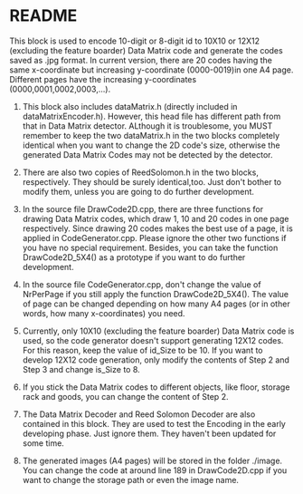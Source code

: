 # README #

This block is used to encode 10-digit or 8-digit id to 10X10 or 12X12 (excluding the feature boarder) Data Matrix code and generate the codes saved as .jpg format. In current version, there are 20 codes having the same x-coordinate but increasing y-coordinate (0000-0019)in one A4 page. Different pages have the increasing y-coordinates (0000,0001,0002,0003,...).

1) This block also includes dataMatrix.h (directly included in dataMatrixEncoder.h). However, this head file has different path from that in Data Matrix detector. ALthough it is troublesome, you MUST remember to keep the two dataMatrix.h in the two blocks completely identical when you want to change the 2D code's size, otherwise the generated Data Matrix Codes may not be detected by the detector.

2) There are also two copies of ReedSolomon.h in the two blocks, respectively. They should be surely identical,too. Just don't bother to modify them, unless you are going to do further development.  

3) In the source file DrawCode2D.cpp, there are three functions for drawing Data Matrix codes, which draw 1, 10 and 20 codes in one page respectively. Since drawing 20 codes makes the best use of a page, it is applied in CodeGenerator.cpp. Please ignore the other two functions if you have no special requirement. Besides, you can take the function DrawCode2D_5X4() as a prototype if you want to do further development.

4) In the source file CodeGenerator.cpp, don't change the value of NrPerPage if you still apply the function DrawCode2D_5X4(). The value of page can be changed depending on how many A4 pages (or in other words, how many x-coordinates) you need.

5) Currently, only 10X10 (excluding the feature boarder) Data Matrix code is used, so the code generator doesn't support generating 12X12 codes. For this reason, keep the value of id_Size to be 10. If you want to develop 12X12 code generation, only modify the contents of Step 2 and Step 3 and change is_Size to 8. 

6) If you stick the Data Matrix codes to different objects, like floor, storage rack and goods, you can change the content of Step 2.

7) The Data Matrix Decoder and Reed Solomon Decoder are also contained in this block. They are used to test the Encoding in the early developing phase. Just ignore them. They haven't been updated for some time. 

8) The generated images (A4 pages) will be stored in the folder ./image. You can change the code at around line 189 in DrawCode2D.cpp if you want to change the storage path or even the image name.
